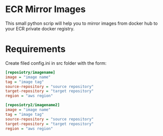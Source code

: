 # ECR Mirror Images

This small python scrip will help you to mirror images from docker hub to your ECR private docker registry.

# Requirements

Create filed config.ini in src folder with the form:

```ini
[reposiotry/imagename]
image = "image name" 
tag = "image tag"
source-repository = "source repository"
target-repository = "target repository"
region = "aws region"

[reposiotry2/imagename2]
image = "image name"
tag = "image tag"
source-repository = "source repository"
target-repository = "target repository"
region = "aws region"
```